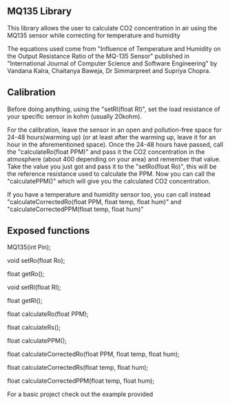 ## **MQ135 Library**

This library allows the user to calculate CO2 concentration in air using the MQ135 sensor while correcting for temperature and humidity

The equations used come from "Influence of Temperature and Humidity on the Output Resistance Ratio of the MQ-135 Sensor" published in "International Journal of Computer Science and Software Engineering" by Vandana Kalra, Chaitanya Baweja, Dr Simmarpreet and Supriya Chopra.

## **Calibration**

Before doing anything, using the "setRl(float Rl)", set the load resistance of your specific sensor in kohm (usually 20kohm).

For the calibration, leave the sensor in an open and pollution-free space for 24-48 hours(warming up) (or at least after the warming up, leave it for an hour in the aforementioned space).
Once the 24-48 hours have passed, call the "calculateRo(float PPM)" and pass it the CO2 concentration in the atmosphere (about 400 depending on your area) and remember that value.
Take the value you just got and pass it to the "setRo(float Ro)", this will be the reference resistance used to calculate the PPM.
Now you can call the "calculatePPM()" which will give you the calculated CO2 concentration.

If you have a temperature and humidity sensor too, you can call instead "calculateCorrectedRo(float PPM, float temp, float hum)" and "calculateCorrectedPPM(float temp, float hum)"

## **Exposed functions**

MQ135(int Pin);

void setRo(float Ro);

float getRo();

void setRl(float Rl);

float getRl();

float calculateRo(float PPM);

float calculateRs();

float calculatePPM();

float calculateCorrectedRo(float PPM, float temp, float hum);

float calculateCorrectedRs(float temp, float hum);

float calculateCorrectedPPM(float temp, float hum);



For a basic project check out the example provided